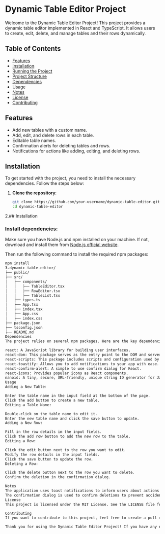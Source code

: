 # Dynamic Table Editor Project

Welcome to the Dynamic Table Editor Project! This project provides a dynamic table editor implemented in React and TypeScript. It allows users to create, edit, delete, and manage tables and their rows dynamically.

## Table of Contents

- [Features](#features)
- [Installation](#installation)
- [Running the Project](#running-the-project)
- [Project Structure](#project-structure)
- [Dependencies](#dependencies)
- [Usage](#usage)
- [Notes](#notes)
- [License](#license)
- [Contributing](#contributing)

## Features

- Add new tables with a custom name.
- Add, edit, and delete rows in each table.
- Editable table names.
- Confirmation alerts for deleting tables and rows.
- Notifications for actions like adding, editing, and deleting rows.

## Installation

To get started with the project, you need to install the necessary dependencies. Follow the steps below:

1. **Clone the repository**:
   ```sh
   git clone https://github.com/your-username/dynamic-table-editor.git
   cd dynamic-table-editor
2.## Installation

### Install dependencies:

Make sure you have Node.js and npm installed on your machine. If not, download and install them from [Node.js official website](https://nodejs.org/).

Then run the following command to install the required npm packages:

```sh
npm install
3.dynamic-table-editor/
├── public/
├── src/
│   ├── components/
│   │   ├── TableEditor.tsx
│   │   ├── RowEditor.tsx
│   │   ├── TableList.tsx
│   ├── types.ts
│   ├── App.tsx
│   ├── index.tsx
│   ├── App.css
│   ├── index.css
├── package.json
├── tsconfig.json
├── README.md
Dependencies
The project relies on several npm packages. Here are the key dependencies:

react: A JavaScript library for building user interfaces.
react-dom: This package serves as the entry point to the DOM and server renderers for React.
react-scripts: This package includes scripts and configuration used by Create React App.
react-toastify: Allows you to add notifications to your app with ease.
react-confirm-alert: A simple to use confirm dialog for React.
react-icons: Provides popular icons as React components.
nanoid: A tiny, secure, URL-friendly, unique string ID generator for JavaScript.
Usage
Adding a New Table:

Enter the table name in the input field at the bottom of the page.
Click the add button to create a new table.
Editing a Table Name:

Double-click on the table name to edit it.
Enter the new table name and click the save button to update.
Adding a New Row:

Fill in the row details in the input fields.
Click the add row button to add the new row to the table.
Editing a Row:

Click the edit button next to the row you want to edit.
Modify the row details in the input fields.
Click the save button to update the row.
Deleting a Row:

Click the delete button next to the row you want to delete.
Confirm the deletion in the confirmation dialog.

Notes
The application uses toast notifications to inform users about actions like adding, editing, and deleting rows.
The confirmation dialog is used to confirm deletions to prevent accidental data loss.
License
This project is licensed under the MIT License. See the LICENSE file for details.

Contributing
If you want to contribute to this project, feel free to create a pull request or raise an issue on the GitHub repository.

Thank you for using the Dynamic Table Editor Project! If you have any questions or need further assistance, please feel free to contact us.
